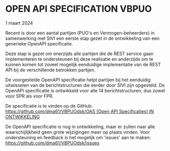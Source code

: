 # OPEN API SPECIFICATION VBPUO

1 maart 2024

Recent is door een aantal partijen (PUO's en Vermogen-beheerders) in samenwerking met SIVI een eerste stap gezet in de ontwikkeling van een generieke OpenAPI specificatie. 

Deze stap is gezet om enerzijds alle partijen die de REST service gaan implementeren te ondersteunen bij deze realisatie en anderzijds om te kunnen komen tot zoveel mogelijk eenduidige implementatie van de REST API bij de verschillende betrokken partijen.

De voorgestelde OpenAPI specificatie helpt partijen bij het eenduidig uitwisselen van de berichtstructuren die eerder door SIVI zijn opgesteld. De OpenAPI specificatie is ontwikkeld voor alle 14 berichtstructuren, dus zowel voor SPR als voor FPR.

De specificatie is te vinden op de GitHub: [https://github.com/dma61/VBPUOdsk/OAS (Open API Specificaties) IN ONTWIKKELING](https://github.com/dma61/VBPUOdsk/tree/main/OAS%20(Open%20API%20Specificaties)%20IN%20ONTWIKKELING)


De OpenAPI specificatie is nog in ontwikkeling, maar er zullen naar alle waarschijlijkheid geen grote wijzigingen meer op plaats vinden. 
Voor ondersteuning en feedback is het mogelijk om 'issues' aan te maken: https://github.com/dma61/VBPUOdsk/issues

